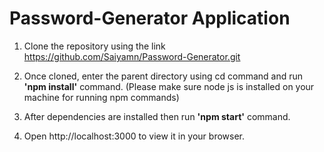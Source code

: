# Password-Generator Application

1. Clone the repository using the link https://github.com/Saiyamn/Password-Generator.git

2. Once cloned, enter the parent directory using cd command and run **'npm install'** command. (Please make sure node js is installed on your machine for running npm commands)

3. After dependencies are installed then run **'npm start'** command.

3. Open http://localhost:3000 to view it in your browser.

